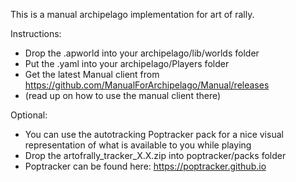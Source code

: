 This is a manual archipelago implementation for art of rally.

Instructions:
- Drop the .apworld into your archipelago/lib/worlds folder
- Put the .yaml into your archipelago/Players folder
- Get the latest Manual client from https://github.com/ManualForArchipelago/Manual/releases
- (read up on how to use the manual client there)

Optional:
- You can use the autotracking Poptracker pack for a nice visual representation of what is available to you while playing
- Drop the artofrally_tracker_X.X.zip into poptracker/packs folder
- Poptracker can be found here: https://poptracker.github.io

